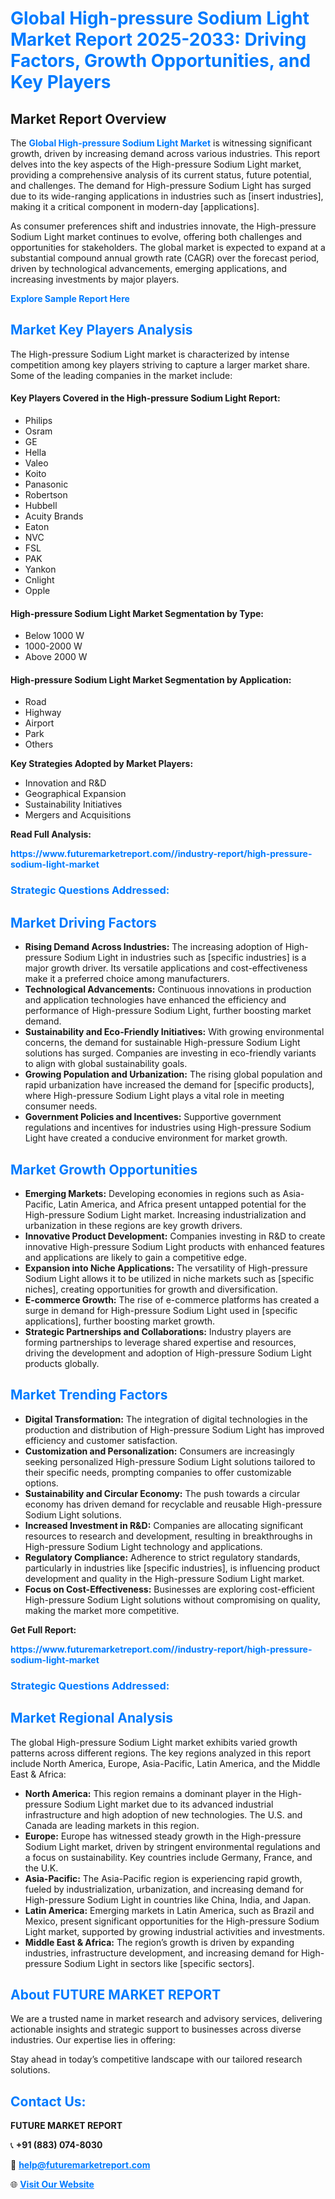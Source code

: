 <h1 style="color: #007BFF;">Global High-pressure Sodium Light Market Report 2025-2033: Driving Factors, Growth Opportunities, and Key Players</h1>

<section id="overview">
<h2>Market Report Overview</h2>
<p>The <a href="https://www.futuremarketreport.com//industry-report/high-pressure-sodium-light-market" style="color: #007BFF; text-decoration: none;"><strong>Global High-pressure Sodium Light Market</strong></a> is witnessing significant growth, driven by increasing demand across various industries. This report delves into the key aspects of the High-pressure Sodium Light market, providing a comprehensive analysis of its current status, future potential, and challenges. The demand for High-pressure Sodium Light has surged due to its wide-ranging applications in industries such as [insert industries], making it a critical component in modern-day [applications].</p>
<p>As consumer preferences shift and industries innovate, the High-pressure Sodium Light market continues to evolve, offering both challenges and opportunities for stakeholders. The global market is expected to expand at a substantial compound annual growth rate (CAGR) over the forecast period, driven by technological advancements, emerging applications, and increasing investments by major players.</p>
</section>

<section id="overview">
<p><a href="https://www.futuremarketreport.com//request-sample/reportId=56913" style="color: #007BFF; text-decoration: none;"><strong>Explore Sample Report Here</strong></a></p>
</section>

<section id="key-players">
<h2 style="color: #007BFF;">Market Key Players Analysis</h2>
<p>The High-pressure Sodium Light market is characterized by intense competition among key players striving to capture a larger market share. Some of the leading companies in the market include:</p>
<h4>Key Players Covered in the High-pressure Sodium Light Report:</h4>
<ul><li>Philips</li><li>Osram</li><li>GE</li><li>Hella</li><li>Valeo</li><li>Koito</li><li>Panasonic</li><li>Robertson</li><li>Hubbell</li><li>Acuity Brands</li><li>Eaton</li><li>NVC</li><li>FSL</li><li>PAK</li><li>Yankon</li><li>Cnlight</li><li>Opple</li></ul>
<h4>High-pressure Sodium Light Market Segmentation by Type:</h4>
<ul><li>Below 1000 W</li><li>1000-2000 W</li><li>Above 2000 W</li></ul>

<h4>High-pressure Sodium Light Market Segmentation by Application:</h4>
<ul><li>Road</li><li>Highway</li><li>Airport</li><li>Park</li><li>Others</li></ul>
<p><strong>Key Strategies Adopted by Market Players:</strong></p>
<ul>
<li>Innovation and R&D</li>
<li>Geographical Expansion</li>
<li>Sustainability Initiatives</li>
<li>Mergers and Acquisitions</li>
</ul>
</section>

<section>
<p><strong>Read Full Analysis: </strong></p><a href="https://www.futuremarketreport.com//industry-report/high-pressure-sodium-light-market" style="color: #007BFF; text-decoration: none;"><strong>https://www.futuremarketreport.com//industry-report/high-pressure-sodium-light-market</strong></a>
<h3 style="color: #007BFF;">Strategic Questions Addressed:</h3>
</section>

<section id="driving-factors">
<h2 style="color: #007BFF;">Market Driving Factors</h2>
<ul>
<li><strong>Rising Demand Across Industries:</strong> The increasing adoption of High-pressure Sodium Light in industries such as [specific industries] is a major growth driver. Its versatile applications and cost-effectiveness make it a preferred choice among manufacturers.</li>
<li><strong>Technological Advancements:</strong> Continuous innovations in production and application technologies have enhanced the efficiency and performance of High-pressure Sodium Light, further boosting market demand.</li>
<li><strong>Sustainability and Eco-Friendly Initiatives:</strong> With growing environmental concerns, the demand for sustainable High-pressure Sodium Light solutions has surged. Companies are investing in eco-friendly variants to align with global sustainability goals.</li>
<li><strong>Growing Population and Urbanization:</strong> The rising global population and rapid urbanization have increased the demand for [specific products], where High-pressure Sodium Light plays a vital role in meeting consumer needs.</li>
<li><strong>Government Policies and Incentives:</strong> Supportive government regulations and incentives for industries using High-pressure Sodium Light have created a conducive environment for market growth.</li>
</ul>
</section>

<section id="growth-opportunities">
<h2 style="color: #007BFF;">Market Growth Opportunities</h2>
<ul>
<li><strong>Emerging Markets:</strong> Developing economies in regions such as Asia-Pacific, Latin America, and Africa present untapped potential for the High-pressure Sodium Light market. Increasing industrialization and urbanization in these regions are key growth drivers.</li>
<li><strong>Innovative Product Development:</strong> Companies investing in R&D to create innovative High-pressure Sodium Light products with enhanced features and applications are likely to gain a competitive edge.</li>
<li><strong>Expansion into Niche Applications:</strong> The versatility of High-pressure Sodium Light allows it to be utilized in niche markets such as [specific niches], creating opportunities for growth and diversification.</li>
<li><strong>E-commerce Growth:</strong> The rise of e-commerce platforms has created a surge in demand for High-pressure Sodium Light used in [specific applications], further boosting market growth.</li>
<li><strong>Strategic Partnerships and Collaborations:</strong> Industry players are forming partnerships to leverage shared expertise and resources, driving the development and adoption of High-pressure Sodium Light products globally.</li>
</ul>
</section>

<section id="trending-factors">
<h2 style="color: #007BFF;">Market Trending Factors</h2>
<ul>
<li><strong>Digital Transformation:</strong> The integration of digital technologies in the production and distribution of High-pressure Sodium Light has improved efficiency and customer satisfaction.</li>
<li><strong>Customization and Personalization:</strong> Consumers are increasingly seeking personalized High-pressure Sodium Light solutions tailored to their specific needs, prompting companies to offer customizable options.</li>
<li><strong>Sustainability and Circular Economy:</strong> The push towards a circular economy has driven demand for recyclable and reusable High-pressure Sodium Light solutions.</li>
<li><strong>Increased Investment in R&D:</strong> Companies are allocating significant resources to research and development, resulting in breakthroughs in High-pressure Sodium Light technology and applications.</li>
<li><strong>Regulatory Compliance:</strong> Adherence to strict regulatory standards, particularly in industries like [specific industries], is influencing product development and quality in the High-pressure Sodium Light market.</li>
<li><strong>Focus on Cost-Effectiveness:</strong> Businesses are exploring cost-efficient High-pressure Sodium Light solutions without compromising on quality, making the market more competitive.</li>
</ul>
</section>

<section>
<p><strong>Get Full Report: </strong></p><a href="https://www.futuremarketreport.com//industry-report/high-pressure-sodium-light-market" style="color: #007BFF; text-decoration: none;"><strong>https://www.futuremarketreport.com//industry-report/high-pressure-sodium-light-market</strong></a>
<h3 style="color: #007BFF;">Strategic Questions Addressed:</h3>
</section>


<section id="regional-analysis">
<h2 style="color: #007BFF;">Market Regional Analysis</h2>
<p>The global High-pressure Sodium Light market exhibits varied growth patterns across different regions. The key regions analyzed in this report include North America, Europe, Asia-Pacific, Latin America, and the Middle East & Africa:</p>
<ul>
<li><strong>North America:</strong> This region remains a dominant player in the High-pressure Sodium Light market due to its advanced industrial infrastructure and high adoption of new technologies. The U.S. and Canada are leading markets in this region.</li>
<li><strong>Europe:</strong> Europe has witnessed steady growth in the High-pressure Sodium Light market, driven by stringent environmental regulations and a focus on sustainability. Key countries include Germany, France, and the U.K.</li>
<li><strong>Asia-Pacific:</strong> The Asia-Pacific region is experiencing rapid growth, fueled by industrialization, urbanization, and increasing demand for High-pressure Sodium Light in countries like China, India, and Japan.</li>
<li><strong>Latin America:</strong> Emerging markets in Latin America, such as Brazil and Mexico, present significant opportunities for the High-pressure Sodium Light market, supported by growing industrial activities and investments.</li>
<li><strong>Middle East & Africa:</strong> The region’s growth is driven by expanding industries, infrastructure development, and increasing demand for High-pressure Sodium Light in sectors like [specific sectors].</li>
</ul>
</section>

<footer>
<h2 style="color: #007BFF;">About FUTURE MARKET REPORT</h2>
<p>We are a trusted name in market research and advisory services, delivering actionable insights and strategic support to businesses across diverse industries. Our expertise lies in offering:</p>

<p>Stay ahead in today’s competitive landscape with our tailored research solutions.</p>

<h2 style="color: #007BFF;">Contact Us:</h2>
<p><strong>FUTURE MARKET REPORT</strong></p>
<p>📞 <strong>+91 (883) 074-8030</strong></p>
<p>📧 <strong><a href="mailto:help@futuremarketreport.com" style="color: #007BFF;">help@futuremarketreport.com</a></strong></p>
<p>🌐 <strong><a href="https://www.futuremarketreport.com/" style="color: #007BFF;">Visit Our Website</a></strong></p>
</footer>